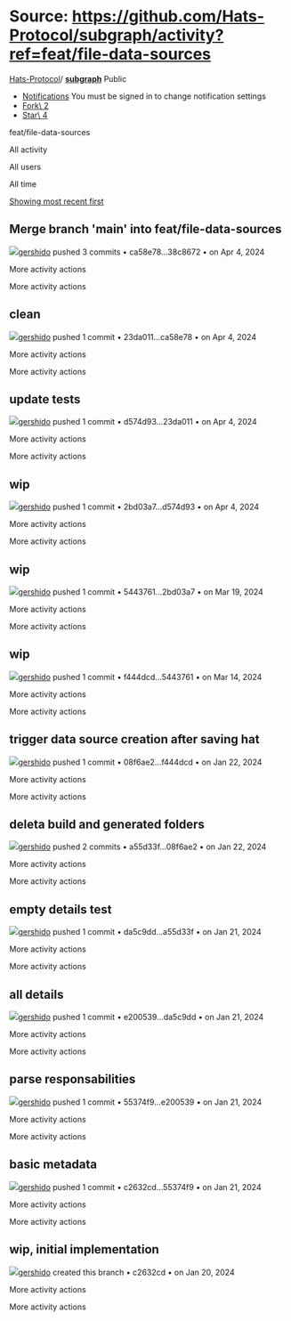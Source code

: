 # Source: https://github.com/Hats-Protocol/subgraph/activity?ref=feat/file-data-sources

[Hats-Protocol](https://github.com/Hats-Protocol)/ **[subgraph](https://github.com/Hats-Protocol/subgraph)** Public

- [Notifications](https://github.com/login?return_to=%2FHats-Protocol%2Fsubgraph) You must be signed in to change notification settings
- [Fork\\
2](https://github.com/login?return_to=%2FHats-Protocol%2Fsubgraph)
- [Star\\
4](https://github.com/login?return_to=%2FHats-Protocol%2Fsubgraph)


feat/file-data-sources

All activity

All users

All time

[Showing most recent first](https://github.com/Hats-Protocol/subgraph/activity?ref=feat/file-data-sources&sort=ASC)

## Merge branch 'main' into feat/file-data-sources

[![](https://avatars.githubusercontent.com/u/81111572?s=80&v=4)gershido](https://github.com/gershido) pushed 3 commits • ca58e78…38c8672 •
on Apr 4, 2024

More activity actions

More activity actions

## clean

[![](https://avatars.githubusercontent.com/u/81111572?s=80&v=4)gershido](https://github.com/gershido) pushed 1 commit • 23da011…ca58e78 •
on Apr 4, 2024

More activity actions

More activity actions

## update tests

[![](https://avatars.githubusercontent.com/u/81111572?s=80&v=4)gershido](https://github.com/gershido) pushed 1 commit • d574d93…23da011 •
on Apr 4, 2024

More activity actions

More activity actions

## wip

[![](https://avatars.githubusercontent.com/u/81111572?s=80&v=4)gershido](https://github.com/gershido) pushed 1 commit • 2bd03a7…d574d93 •
on Apr 4, 2024

More activity actions

More activity actions

## wip

[![](https://avatars.githubusercontent.com/u/81111572?s=80&v=4)gershido](https://github.com/gershido) pushed 1 commit • 5443761…2bd03a7 •
on Mar 19, 2024

More activity actions

More activity actions

## wip

[![](https://avatars.githubusercontent.com/u/81111572?s=80&v=4)gershido](https://github.com/gershido) pushed 1 commit • f444dcd…5443761 •
on Mar 14, 2024

More activity actions

More activity actions

## trigger data source creation after saving hat

[![](https://avatars.githubusercontent.com/u/81111572?s=80&v=4)gershido](https://github.com/gershido) pushed 1 commit • 08f6ae2…f444dcd •
on Jan 22, 2024

More activity actions

More activity actions

## deleta build and generated folders

[![](https://avatars.githubusercontent.com/u/81111572?s=80&v=4)gershido](https://github.com/gershido) pushed 2 commits • a55d33f…08f6ae2 •
on Jan 22, 2024

More activity actions

More activity actions

## empty details test

[![](https://avatars.githubusercontent.com/u/81111572?s=80&v=4)gershido](https://github.com/gershido) pushed 1 commit • da5c9dd…a55d33f •
on Jan 21, 2024

More activity actions

More activity actions

## all details

[![](https://avatars.githubusercontent.com/u/81111572?s=80&v=4)gershido](https://github.com/gershido) pushed 1 commit • e200539…da5c9dd •
on Jan 21, 2024

More activity actions

More activity actions

## parse responsabilities

[![](https://avatars.githubusercontent.com/u/81111572?s=80&v=4)gershido](https://github.com/gershido) pushed 1 commit • 55374f9…e200539 •
on Jan 21, 2024

More activity actions

More activity actions

## basic metadata

[![](https://avatars.githubusercontent.com/u/81111572?s=80&v=4)gershido](https://github.com/gershido) pushed 1 commit • c2632cd…55374f9 •
on Jan 21, 2024

More activity actions

More activity actions

## wip, initial implementation

[![](https://avatars.githubusercontent.com/u/81111572?s=80&v=4)gershido](https://github.com/gershido) created this branch • c2632cd •
on Jan 20, 2024

More activity actions

More activity actions
